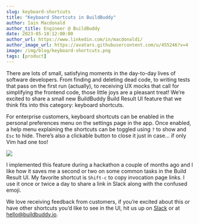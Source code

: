 ```yaml
---
slug: keyboard-shortcuts
title: "Keyboard Shortcuts in BuildBuddy"
author: Iain Macdonald
author_title: Engineer @ BuildBuddy
date: 2023-05-18:12:00:00
author_url: https://www.linkedin.com/in/macdonaldi/
author_image_url: https://avatars.githubusercontent.com/u/455246?v=4
image: /img/blog/keyboard-shortcuts.png
tags: [product]
---
```


There are lots of small, satisfying moments in the day-to-day lives of software developers. From finding and deleting dead code, to writing tests that pass on the first run (actually), to receiving UX mocks that call for simplifying the frontend code, those little joys are a pleasant treat! We’re excited to share a small new BuildBuddy Build Result UI feature that we think fits into this category: keyboard shortcuts.

For enterprise customers, keyboard shortcuts can be enabled in the personal preferences menu on the settings page in the app. Once enabled, a help menu explaining the shortcuts can be toggled using `?` to show and `Esc` to hide. There’s also a clickable button to close it just in case… if only Vim had one too!

![](/img/blog/keyboard-shortcuts.png)

I implemented this feature during a hackathon a couple of months ago and I like how it saves me a second or two on some common tasks in the Build Result UI. My favorite shortcut is `Shift-c` to copy invocation page links. I use it once or twice a day to share a link in Slack along with the confused emoji.

We love receiving feedback from customers, if you’re excited about this or have other shortcuts you’d like to see in the UI, hit us up on [Slack](https://slack.buildbuddy.io/) or at [hello@buildbuddy.io](mailto:hello@buildbuddy.io).
